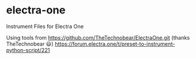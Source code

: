 # electra-one
Instrument Files for Electra One

Using tools from https://github.com/TheTechnobear/ElectraOne.git (thanks TheTechnobear 😃)
https://forum.electra.one/t/preset-to-instrument-python-script/221

